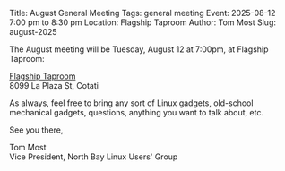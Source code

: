 Title: August General Meeting
Tags: general meeting
Event: 2025-08-12 7:00 pm to 8:30 pm
Location: Flagship Taproom
Author: Tom Most
Slug: august-2025

The August meeting will be Tuesday, August 12 at 7:00pm, at Flagship Taproom:

[Flagship Taproom](https://www.flagshiptaproom.com/cotati)<br>
8099 La Plaza St, Cotati

As always, feel free to bring any sort of Linux gadgets,
old-school mechanical gadgets, questions, anything you want to talk
about, etc.

See you there,

Tom Most<br>
Vice President, North Bay Linux Users' Group
